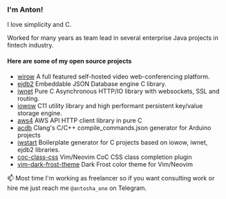### I'm Anton!

I love simplicity and C. 

Worked for many years as team lead in several enterprise Java projects in fintech industry.

<!--
![github stats](https://github-readme-stats.vercel.app/api?username=adamansky&custom_title=Github&hide=stars&hide_rank=true&include_all_commits=true&count_private=true&show_icons=true&title_color=fff&icon_color=79ff97&text_color=9f9f9f&bg_color=151515)
-->

#### Here are some of my open source projects

* [wirow](https://github.com/wirow-io/wirow-server)  A full featured self-hosted video web-conferencing platform. 
* [ejdb2](https://github.com/Softmotions/ejdb)       Embeddable JSON Database engine C library.
* [iwnet](https://github.com/Softmotions/iwnet)      Pure C Asynchronous HTTP/IO library with websockets, SSL and routing.
* [iowow](https://github.com/Softmotions/iowow)      C11 utility library and high performant persistent key/value storage engine.
* [aws4](https://github.com/Softmotions/aws4)        AWS API HTTP client library in pure C
* [acdb](https://github.com/Softmotions/acdb)        Clang's C/C++ compile_commands.json generator for Arduino projects 
* [iwstart](https://github.com/Softmotions/iwstart)  Boilerplate generator for C projects based on iowow, iwnet, ejdb2 libraries.
* [coc-class-css](https://github.com/Softmotions/coc-class-css) Vim/Neovim CoC CSS class completion plugin
* [vim-dark-frost-theme](https://github.com/Softmotions/vim-dark-frost-theme) Dark Frost color theme for Vim/Neovim

📫 Most time I'm working as freelancer so if you want consulting work or hire me just reach me `@antosha_one` on Telegram.

<!--
**adamansky/adamansky** is a ✨ _special_ ✨ repository because its `README.md` (this file) appears on your GitHub profile.

Here are some ideas to get you started:

- 🔭 I’m currently working on ...
- 🌱 I’m currently learning ...
- 👯 I’m looking to collaborate on ...
- 🤔 I’m looking for help with ...
- 💬 Ask me about ...
- 📫 How to reach me: ...
- 😄 Pronouns: ...
- ⚡ Fun fact: ...
-->
